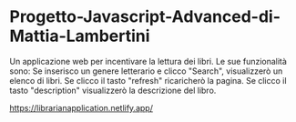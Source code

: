 # Progetto-Javascript-Advanced-di-Mattia-Lambertini
Un applicazione web per incentivare la lettura dei libri.
Le sue funzionalità sono:
Se inserisco un genere letterario e clicco "Search", visualizzerò un elenco di libri.
Se clicco il tasto "refresh" ricaricherò la pagina.
Se clicco il tasto "description" visualizzerò la descrizione del libro.


https://librarianapplication.netlify.app/
